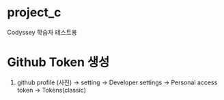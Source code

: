 # project_c
Codyssey 학습자 테스트용

# Github Token 생성
1. github profile (사진) -> setting -> Developer settings -> Personal access token -> Tokens(classic)
